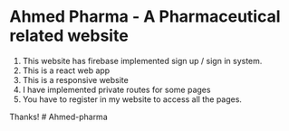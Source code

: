 # Ahmed Pharma - A Pharmaceutical related website
1. This website has firebase implemented sign up / sign in system.
2. This is a react web app
3. This is a responsive website
4. I have implemented private routes for some pages
5. You have to register in my website to access all the pages.

Thanks!
#   A h m e d - p h a r m a  
 